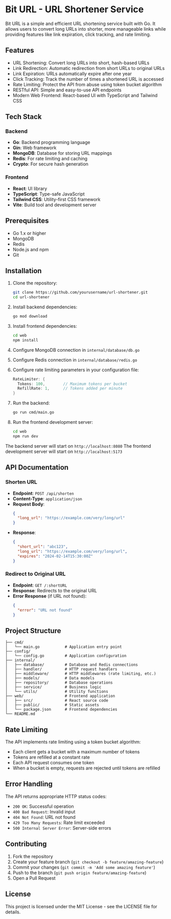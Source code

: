 # Bit URL - URL Shortener Service

Bit URL is a simple and efficient URL shortening service built with Go. It allows users to convert long URLs into shorter, more manageable links while providing features like link expiration, click tracking, and rate limiting.

## Features

- URL Shortening: Convert long URLs into short, hash-based URLs
- Link Redirection: Automatic redirection from short URLs to original URLs
- Link Expiration: URLs automatically expire after one year
- Click Tracking: Track the number of times a shortened URL is accessed
- Rate Limiting: Protect the API from abuse using token bucket algorithm
- RESTful API: Simple and easy-to-use API endpoints
- Modern Web Frontend: React-based UI with TypeScript and Tailwind CSS

## Tech Stack

### Backend
- **Go**: Backend programming language
- **Gin**: Web framework
- **MongoDB**: Database for storing URL mappings
- **Redis**: For rate limiting and caching
- **Crypto**: For secure hash generation

### Frontend
- **React**: UI library
- **TypeScript**: Type-safe JavaScript
- **Tailwind CSS**: Utility-first CSS framework
- **Vite**: Build tool and development server

## Prerequisites

- Go 1.x or higher
- MongoDB
- Redis
- Node.js and npm
- Git

## Installation

1. Clone the repository:
   ```bash
   git clone https://github.com/yourusername/url-shortener.git
   cd url-shortener
   ```

2. Install backend dependencies:
   ```bash
   go mod download
   ```

3. Install frontend dependencies:
   ```bash
   cd web
   npm install
   ```

4. Configure MongoDB connection in `internal/database/db.go`

5. Configure Redis connection in `internal/database/redis.go`

6. Configure rate limiting parameters in your configuration file:
   ```go
   RateLimiter: {
     Tokens: 100,        // Maximum tokens per bucket
     RefillRate: 1,      // Tokens added per minute
   }
   ```

7. Run the backend:
   ```bash
   go run cmd/main.go
   ```

8. Run the frontend development server:
   ```bash
   cd web
   npm run dev
   ```

The backend server will start on `http://localhost:8080`
The frontend development server will start on `http://localhost:5173`

## API Documentation

### Shorten URL

- **Endpoint**: `POST /api/shorten`
- **Content-Type**: `application/json`
- **Request Body**:
  ```json
  {
    "long_url": "https://example.com/very/long/url"
  }
  ```
- **Response**:
  ```json
  {
    "short_url": "abc123",
    "long_url": "https://example.com/very/long/url",
    "expires": "2024-02-14T15:30:00Z"
  }
  ```

### Redirect to Original URL

- **Endpoint**: `GET /:shortURL`
- **Response**: Redirects to the original URL
- **Error Response** (if URL not found):
  ```json
  {
    "error": "URL not found"
  }
  ```

## Project Structure

```
├── cmd/
│   └── main.go           # Application entry point
├── config/
│   └── config.go         # Application configuration
├── internal/
│   ├── database/         # Database and Redis connections
│   ├── handler/          # HTTP request handlers
│   ├── middleware/       # HTTP middlewares (rate limiting, etc.)
│   ├── models/           # Data models
│   ├── repository/       # Database operations
│   ├── service/          # Business logic
│   └── utils/            # Utility functions
├── web/                  # Frontend application
│   ├── src/              # React source code
│   ├── public/           # Static assets
│   └── package.json      # Frontend dependencies
└── README.md
```

## Rate Limiting

The API implements rate limiting using a token bucket algorithm:

- Each client gets a bucket with a maximum number of tokens
- Tokens are refilled at a constant rate
- Each API request consumes one token
- When a bucket is empty, requests are rejected until tokens are refilled

## Error Handling

The API returns appropriate HTTP status codes:

- `200 OK`: Successful operation
- `400 Bad Request`: Invalid input
- `404 Not Found`: URL not found
- `429 Too Many Requests`: Rate limit exceeded
- `500 Internal Server Error`: Server-side errors

## Contributing

1. Fork the repository
2. Create your feature branch (`git checkout -b feature/amazing-feature`)
3. Commit your changes (`git commit -m 'Add some amazing feature'`)
4. Push to the branch (`git push origin feature/amazing-feature`)
5. Open a Pull Request

## License

This project is licensed under the MIT License - see the LICENSE file for details.